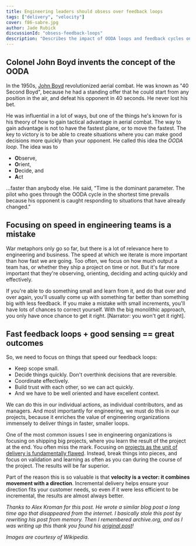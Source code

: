 ```yaml
---
title: Engineering leaders should obsess over feedback loops
tags: ["delivery", "velocity"]
cover: f86-sabre.jpg
author: Jade Rubick
discussionId: "obsess-feedback-loops"
description: "Describes the impact of OODA loops and feedback cycles on engineering organizations."
---
```


<re-img src="f86-sabre.jpg"></re-img>

## Colonel John Boyd invents the concept of the OODA

In the 1950s, [John Boyd](https://en.wikipedia.org/wiki/John_Boyd_(military_strategist)) revolutionized aerial combat. He was known as "40 Second Boyd", because he had a standing offer that he could start from any position in the air, and defeat his opponent in 40 seconds. He never lost his bet.

He was influential in a lot of ways, but one of the things he's known for is his theory of how to gain tactical advantage in aerial combat. The way to gain advantage is not to have the fastest plane, or to  move the fastest. The key to victory is to be able to create situations where you can make good decisions more quickly than your opponent. He called this idea the *OODA loop*. The idea was to 

* **O**bserve, 
* **O**rient, 
* **D**ecide, and 
* **A**ct 

...faster than anybody else. He said, "Time is the dominant parameter. The pilot who goes through the OODA cycle in the shortest time prevails because his opponent is caught responding to situations that have already changed."

<re-img src="john-boyd.jpg" width="30%" meme="true"></re-img>

## Focusing on speed in engineering teams is a mistake

War metaphors only go so far, but there is a lot of relevance here to engineering and business. The speed at which we iterate is more important than how fast we are going. Too often, we focus on how much output a team has, or whether they ship a project on time or not. But it's far more important that they're observing, orienting, deciding and acting quickly and effectively.

If you're able to do something small and learn from it, and do that over and over again, you'll usually come up with something far better than something big with less feedback. If you make a mistake with small increments, you'll have lots of chances to correct yourself. With the big monolithic approach, you only have once chance to get it right. [Narrator: you won't get it right].

## Fast feedback loops + good sensing == great outcomes

So, we need to focus on things that speed our feedback loops:

* Keep scope small. 
* Decide things quickly. Don't overthink decisions that are reversible. 
* Coordinate effectively. 
* Build trust with each other, so we can act quickly. 
* And we have to be well oriented and have excellent context.

We can do this in our individual actions, as individual contributors, and as managers. And most importantly for engineering, we must do this in our projects, because it enriches the value of engineering organizations immensely to deliver things in faster, smaller loops.

One of the most common issues I see in engineering organizations is focusing on shipping big projects, where you learn the result of the project at the end. You often miss the mark. Focusing on [projects as the unit of delivery is fundamentally flawed](/milestones-not-projects/). Instead, break things into pieces, and focus on validation and learning as often as you can during the course of the project. The results will be far superior.

Part of the reason this is so valuable is that **velocity is a vector: it combines movement with a direction**. Incremental delivery helps ensure your direction fits your customer needs, so even if it were less efficient to be incremental, the results are almost always better.

_Thanks to Alex Kroman for this post. He wrote a similar blog post a long time ago that disappeared from the internet. I basically stole this post by rewriting his post from memory. Then I remembered archive.org, and as I was writing up this thank you found his [original post](https://web.archive.org/web/20190624164845/http://alexkroman.com/what-the-f-86-can-teach-us-about-software-dev/)!_

_Images are courtesy of Wikipedia._
